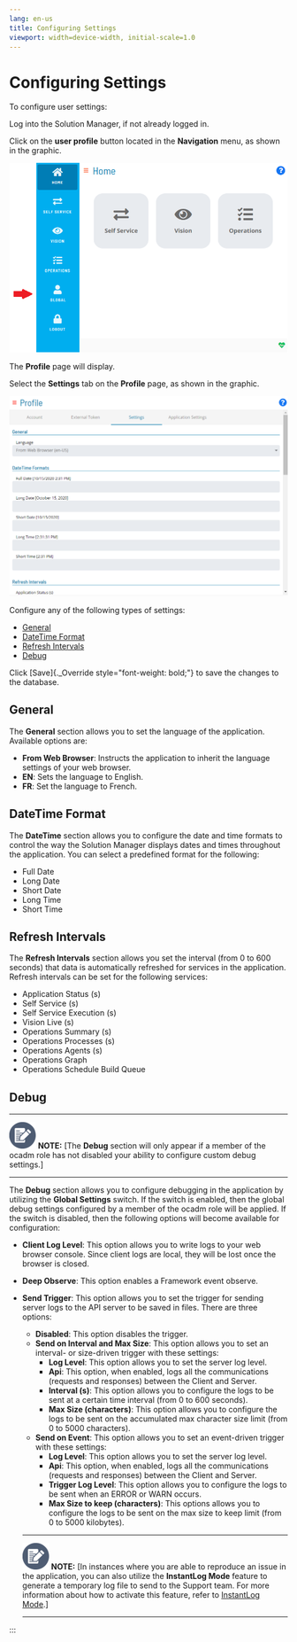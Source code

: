 ```yaml
---
lang: en-us
title: Configuring Settings
viewport: width=device-width, initial-scale=1.0
---
```


# Configuring Settings

To configure user settings:

Log into the Solution Manager, if not already logged in.

Click on the **user profile** button located in the **Navigation** menu,
as shown in the graphic.

![User Profile Button](../../../Resources/Images/SM/User-Profile-Button.png "User Profile Button")

The **Profile** page will display.

Select the **Settings** tab on the **Profile** page, as shown in the
graphic.

![Profile Settings Tab](../../../Resources/Images/SM/Profile-Settings-Tab.png "Profile Settings Tab")

Configure any of the following types of settings:

- [General](#General)
- [DateTime Format](#DateTime)
- [Refresh Intervals](#Refresh)
- [Debug](#Debug)

Click [Save]{._Override style="font-weight: bold;"} to save the changes to the database.

## General

The **General** section allows you to set the language of the
application. Available options are:

- **From Web Browser**: Instructs the application to inherit the
    language settings of your web browser.
- **EN**: Sets the language to English.
- **FR**: Set the language to French.

## DateTime Format

The **DateTime** section allows you to configure the date and time
formats to control the way the Solution Manager displays dates and times
throughout the application. You can select a predefined format for the
following:

- Full Date
- Long Date
- Short Date
- Long Time
- Short Time

## Refresh Intervals

The **Refresh Intervals** section allows you set the interval (from 0 to
600 seconds) that data is automatically refreshed for services in the
application. Refresh intervals can be set for the following services:

- Application Status (s)
- Self Service (s)
- Self Service Execution (s)
- Vision Live (s)
- Operations Summary (s)
- Operations Processes (s)
- Operations Agents (s)
- Operations Graph
- Operations Schedule Build Queue

## Debug

  -------------------------------------------------------------------------------------------------------------------------------- ----------------------------------------------------------------------------------------------------------------------------------------------------------------
  ![White pencil/paper icon on gray circular background](../../../Resources/Images/note-icon(48x48).png "Note icon")   **NOTE:** [The **Debug** section will only appear if a member of the ocadm role has not disabled your ability to configure custom debug settings.]
  -------------------------------------------------------------------------------------------------------------------------------- ----------------------------------------------------------------------------------------------------------------------------------------------------------------

The **Debug** section allows you to configure debugging in the
application by utilizing the **Global Settings** switch. If the switch
is enabled, then the global debug settings configured by a member of the
ocadm role will be applied. If the switch is disabled, then the
following options will become available for configuration:

- **Client Log Level**: This option allows you to write logs to your
    web browser console. Since client logs are local, they will be lost
    once the browser is closed.
- **Deep Observe**: This option enables a Framework event observe.
- **Send Trigger**: This option allows you to set the trigger for
    sending server logs to the API server to be saved in files. There
    are three options:
  - **Disabled**: This option disables the trigger.
  - **Send on Interval and Max Size**: This option allows you to set
        an interval- or size-driven trigger with these settings:
    - **Log Level**: This option allows you to set the server log
            level.
    - **Api**: This option, when enabled, logs all the
            communications (requests and responses) between the Client
            and Server.
    - **Interval (s)**: This option allows you to configure the
            logs to be sent at a certain time interval (from 0 to 600
            seconds).
    - **Max Size (characters)**: This option allows you to
            configure the logs to be sent on the accumulated max
            character size limit (from 0 to 5000 characters).
  - **Send on Event**: This option allows you to set an event-driven
        trigger with these settings:
    - **Log Level**: This option allows you to set the server log
            level.
    - **Api**: This option, when enabled, logs all the
            communications (requests and responses) between the Client
            and Server.
    - **Trigger Log Level**: This option allows you to configure
            the logs to be sent when an ERROR or WARN occurs.
    - **Max Size to keep (characters)**: This options allows you
            to configure the logs to be sent on the max size to keep
            limit (from 0 to 5000 kilobytes).

  -------------------------------------------------------------------------------------------------------------------------------- -----------------------------------------------------------------------------------------------------------------------------------------------------------------------------------------------------------------------------------------------------------------------------------------------------------------------------------------------------------
  ![White pencil/paper icon on gray circular background](../../../Resources/Images/note-icon(48x48).png "Note icon")   **NOTE:** [In instances where you are able to reproduce an issue in the application, you can also utilize the **InstantLog Mode** feature to generate a temporary log file to send to the Support team. For more information about how to activate this feature, refer to [InstantLog Mode](SM-UI-Layout.md#InstantLog).]
  -------------------------------------------------------------------------------------------------------------------------------- -----------------------------------------------------------------------------------------------------------------------------------------------------------------------------------------------------------------------------------------------------------------------------------------------------------------------------------------------------------
:::
